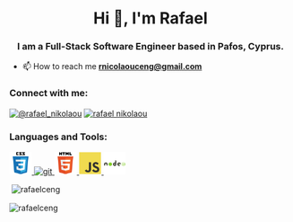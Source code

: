 <h1 align="center">Hi 👋, I'm Rafael</h1>
<h3 align="center">I am a Full-Stack Software Engineer based in Pafos, Cyprus.</h3>

- 📫 How to reach me **rnicolaouceng@gmail.com**

<h3 align="left">Connect with me:</h3>
<p align="left">
<a href="https://twitter.com/RaphaelNicolaou" target="blank"><img align="center" src="https://raw.githubusercontent.com/peterthehan/peterthehan/master/assets/twitter.svg" alt="@rafael_nikolaou" height="30" width="40" /></a>
<a href="https://linkedin.com/in/rafael-nikolaou" target="blank"><img align="center" src="https://raw.githubusercontent.com/peterthehan/peterthehan/master/assets/linkedin.svg" alt="rafael nikolaou" height="30" width="40" /></a>
</p>

<h3 align="left">Languages and Tools:</h3>
<p align="left"> <a href="https://www.w3schools.com/css/" target="_blank"> <img src="https://raw.githubusercontent.com/devicons/devicon/master/icons/css3/css3-original-wordmark.svg" alt="css3" width="40" height="40"/> </a> <a href="https://git-scm.com/" target="_blank"> <img src="https://www.vectorlogo.zone/logos/git-scm/git-scm-icon.svg" alt="git" width="40" height="40"/> </a> <a href="https://www.w3.org/html/" target="_blank"> <img src="https://raw.githubusercontent.com/devicons/devicon/master/icons/html5/html5-original-wordmark.svg" alt="html5" width="40" height="40"/> </a> <a href="https://developer.mozilla.org/en-US/docs/Web/JavaScript" target="_blank"> <img src="https://raw.githubusercontent.com/devicons/devicon/master/icons/javascript/javascript-original.svg" alt="javascript" width="40" height="40"/> </a> <a href="https://nodejs.org" target="_blank"> <img src="https://raw.githubusercontent.com/devicons/devicon/master/icons/nodejs/nodejs-original-wordmark.svg" alt="nodejs" width="40" height="40"/> </a> </p>

<p>&nbsp;<img align="center" src="https://github-readme-stats.vercel.app/api?username=rafaelceng&show_icons=true&locale=en" alt="rafaelceng" /></p>

<p><img align="center" src="https://github-readme-streak-stats.herokuapp.com/?user=rafaelceng&" alt="rafaelceng" /></p>

